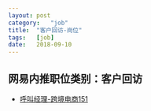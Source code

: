 ```yaml
---
layout:	post
category:	"job"
title:	"客户回访-岗位"
tags:	[job]
date:	2018-09-10
---
```

## 网易内推职位类别：客户回访
- [呼叫经理-跨境电商151](http://bole.netease.com/position/h5/detail.do?id=10976&rcode=D1O21582aT)
